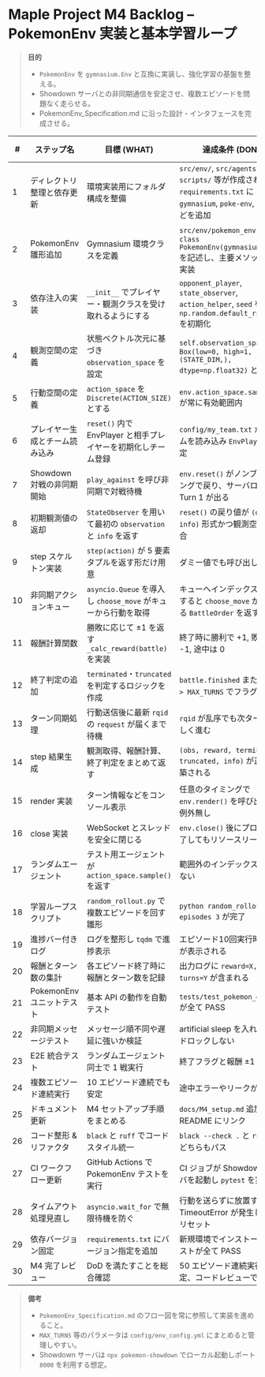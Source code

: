 # Maple Project M4 Backlog – PokemonEnv 実装と基本学習ループ

> **目的**
> - `PokemonEnv` を `gymnasium.Env` と互換に実装し、強化学習の基盤を整える。
> - Showdown サーバとの非同期通信を安定させ、複数エピソードを問題なく走らせる。
> - PokemonEnv_Specification.md に沿った設計・インタフェースを完成させる。

| # | ステップ名 | 目標 (WHAT) | 達成条件 (DONE) | テスト内容 (HOW) | 使用技術・ライブラリ (WITH) |
|---|-----------|-------------|----------------|-----------------|----------------------------|
| 1 | ディレクトリ整理と依存更新 | 環境実装用にフォルダ構成を整備 | `src/env/`, `src/agents/`, `scripts/` 等が作成され `requirements.txt` に `gymnasium`, `poke-env`, `numpy` などを追加 | `pip install -r requirements.txt` で警告無く終了 | Python パッケージ管理 |
| 2 | PokemonEnv 雛形追加 | Gymnasium 環境クラスを定義 | `src/env/pokemon_env.py` に `class PokemonEnv(gymnasium.Env)` を記述し、主要メソッドを空実装 | `from src.env.pokemon_env import PokemonEnv` がエラー無く通る | Python クラス定義, gymnasium |
| 3 | 依存注入の実装 | `__init__` でプレイヤー・観測クラスを受け取れるようにする | `opponent_player`, `state_observer`, `action_helper`, `seed` を保持し `np.random.default_rng(seed)` を初期化 | モック引数で生成し属性値を確認 | 依存性注入, numpy RNG |
| 4 | 観測空間の定義 | 状態ベクトル次元に基づき `observation_space` を設定 | `self.observation_space` が `Box(low=0, high=1, shape=(STATE_DIM,), dtype=np.float32)` となる | ダミー観測で `contains()` が True | gymnasium.spaces.Box |
| 5 | 行動空間の定義 | `action_space` を `Discrete(ACTION_SIZE)` とする | `env.action_space.sample()` が常に有効範囲内 | `Discrete` サンプリングで確認 | gymnasium.spaces.Discrete |
| 6 | プレイヤー生成とチーム読み込み | `reset()` 内で EnvPlayer と相手プレイヤーを初期化しチーム登録 | `config/my_team.txt` からチームを読み込み `EnvPlayer` に設定 | `env.reset()` 実行で新しい battle が生成 | poke-env, ファイル I/O |
| 7 | Showdown 対戦の非同期開始 | `play_against` を呼び非同期で対戦待機 | `env.reset()` がノンブロッキングで戻り、サーバログに Turn 1 が出る | ローカル Showdown サーバで確認 | asyncio, poke-env |
| 8 | 初期観測値の返却 | `StateObserver` を用いて最初の `observation` と `info` を返す | `reset()` の戻り値が `(obs, info)` 形式かつ観測空間に適合 | 観測内容をテストで確認 | StateObserver |
| 9 | step スケルトン実装 | `step(action)` が 5 要素タプルを返す形だけ用意 | ダミー値でも呼び出し可能 | `env.step(0)` を実行し例外無し | Gymnasium 仕様 |
|10| 非同期アクションキュー | `asyncio.Queue` を導入し `choose_move` がキューから行動を取得 | キューへインデックスを投入すると `choose_move` が対応する `BattleOrder` を返す | 単体テストでキュー処理を検証 | asyncio.Queue, action_helper |
|11| 報酬計算関数 | 勝敗に応じて ±1 を返す `_calc_reward(battle)` を実装 | 終了時に勝利で +1, 敗北で -1, 途中は 0 | 模擬 Battle オブジェクトでテスト | poke-env Battle API |
|12| 終了判定の追加 | `terminated`・`truncated` を判定するロジックを作成 | `battle.finished` または `turn > MAX_TURNS` でフラグが立つ | 実際に対戦を最後まで行いフラグ確認 | Battle 属性参照 |
|13| ターン同期処理 | 行動送信後に最新 `rqid` の `request` が届くまで待機 | `rqid` が乱序でも次ターンへ正しく進む | 強制交代を含むテスト戦でターン数が正しく増加 | asyncio 待機, rqid 管理 |
|14| step 結果生成 | 観測取得、報酬計算、終了判定をまとめて返す | `(obs, reward, terminated, truncated, info)` が正しく構築される | ランダムエージェントで 1 戦完走 | 全機能統合 |
|15| render 実装 | ターン情報などをコンソール表示 | 任意のタイミングで `env.render()` を呼び出しても例外無し | 実行時の表示を目視 | ロギング |
|16| close 実装 | WebSocket とスレッドを安全に閉じる | `env.close()` 後にプロセス終了してもリソースリーク無し | Python プロファイルで確認 | poke-env `stop_listening` |
|17| ランダムエージェント | テスト用エージェントが `action_space.sample()` を返す | 範囲外のインデックスを返さない | 簡単なユニットテスト | numpy RNG |
|18| 学習ループスクリプト | `random_rollout.py` で複数エピソードを回す雛形 | `python random_rollout.py --episodes 3` が完了 | コマンドライン引数の処理確認 | argparse, tqdm |
|19| 進捗バー付きログ | ログを整形し `tqdm` で進捗表示 | エピソード10回実行時にバーが表示される | 実行結果を目視確認 | tqdm |
|20| 報酬とターン数の集計 | 各エピソード終了時に報酬とターン数を記録 | 出力ログに `reward=X, turns=Y` が含まれる | スクリプト実行結果を確認 | logging |
|21| PokemonEnv ユニットテスト | 基本 API の動作を自動テスト | `tests/test_pokemon_env.py` が全て PASS | `pytest -q` を実行 | pytest, unittest.mock |
|22| 非同期メッセージテスト | メッセージ順不同や遅延に強いか検証 | artificial sleep を入れてもデッドロックしない | 遅延付きテストシナリオで正常終了 | asyncio, poke-env |
|23| E2E 統合テスト | ランダムエージェント同士で 1 戦実行 | 終了フラグと報酬 ±1 を確認 | スクリプト上で対戦完了 | poke-env RandomPlayer |
|24| 複数エピソード連続実行 | 10 エピソード連続でも安定 | 途中エラーやリークが無い | `random_rollout.py --episodes 10` を実行 | 長時間実行テスト |
|25| ドキュメント更新 | M4 セットアップ手順をまとめる | `docs/M4_setup.md` 追加、README にリンク | Markdown のリンク切れを確認 | Markdown |
|26| コード整形 & リファクタ | `black` と `ruff` でコードスタイル統一 | `black --check .` と `ruff .` がどちらもパス | フォーマット後にテスト実行 | black, ruff |
|27| CI ワークフロー更新 | GitHub Actions で PokemonEnv テストを実行 | CI ジョブが Showdown サーバを起動し `pytest` を実行 | GitHub Actions の結果が緑 | GitHub Actions |
|28| タイムアウト処理見直し | `asyncio.wait_for` で無限待機を防ぐ | 行動を送らずに放置すると TimeoutError が発生し環境がリセット | 専用テストで確認 | asyncio.wait_for |
|29| 依存バージョン固定 | `requirements.txt` にバージョン指定を追加 | 新規環境でインストール後テストが全て PASS | `pytest -q` 実行 | pip, version pinning |
|30| M4 完了レビュー | DoD を満たすことを総合確認 | 50 エピソード連続実行で安定、コードレビューで承認 | 実機テスト + レビュー | 総合確認 |

> **備考**
> - `PokemonEnv_Specification.md` のフロー図を常に参照して実装を進めること。
> - `MAX_TURNS` 等のパラメータは `config/env_config.yml` にまとめると管理しやすい。
> - Showdown サーバは `npx pokemon-showdown` でローカル起動しポート `8000` を利用する想定。
